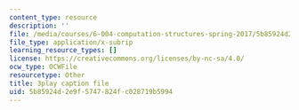 ```yaml
---
content_type: resource
description: ''
file: /media/courses/6-004-computation-structures-spring-2017/5b85924d2e9f5747824fc028719b5994_v-5w8ZDIa4w.vtt
file_type: application/x-subrip
learning_resource_types: []
license: https://creativecommons.org/licenses/by-nc-sa/4.0/
ocw_type: OCWFile
resourcetype: Other
title: 3play caption file
uid: 5b85924d-2e9f-5747-824f-c028719b5994
---
```

